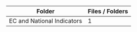 | Folder                     |   Files / Folders |
|----------------------------|-------------------|
| EC and National Indicators |                 1 |